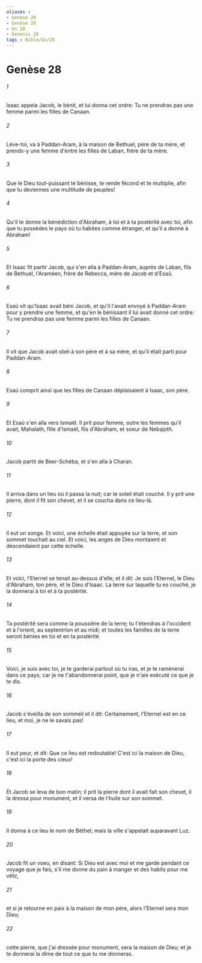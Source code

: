 ```yaml
---
aliases : 
- Genèse 28
- Genèse 28
- Gn 28
- Genesis 28
tags : Bible/Gn/28
---
```


# Genèse 28

###### 1
Isaac appela Jacob, le bénit, et lui donna cet ordre: Tu ne prendras pas une femme parmi les filles de Canaan.
###### 2
Lève-toi, va à Paddan-Aram, à la maison de Bethuel, père de ta mère, et prends-y une femme d'entre les filles de Laban, frère de ta mère.
###### 3
Que le Dieu tout-puissant te bénisse, te rende fécond et te multiplie, afin que tu deviennes une multitude de peuples!
###### 4
Qu'il te donne la bénédiction d'Abraham, à toi et à ta postérité avec toi, afin que tu possèdes le pays où tu habites comme étranger, et qu'il a donné à Abraham!
###### 5
Et Isaac fit partir Jacob, qui s'en alla à Paddan-Aram, auprès de Laban, fils de Bethuel, l'Araméen, frère de Rebecca, mère de Jacob et d'Esaü.
###### 6
Esaü vit qu'Isaac avait béni Jacob, et qu'il l'avait envoyé à Paddan-Aram pour y prendre une femme, et qu'en le bénissant il lui avait donné cet ordre: Tu ne prendras pas une femme parmi les filles de Canaan.
###### 7
Il vit que Jacob avait obéi à son père et à sa mère, et qu'il était parti pour Paddan-Aram.
###### 8
Esaü comprit ainsi que les filles de Canaan déplaisaient à Isaac, son père.
###### 9
Et Esaü s'en alla vers Ismaël. Il prit pour femme, outre les femmes qu'il avait, Mahalath, fille d'Ismaël, fils d'Abraham, et soeur de Nebajoth.
###### 10
Jacob partit de Beer-Schéba, et s'en alla à Charan.
###### 11
Il arriva dans un lieu où il passa la nuit; car le soleil était couché. Il y prit une pierre, dont il fit son chevet, et il se coucha dans ce lieu-là.
###### 12
Il eut un songe. Et voici, une échelle était appuyée sur la terre, et son sommet touchait au ciel. Et voici, les anges de Dieu montaient et descendaient par cette échelle.
###### 13
Et voici, l'Eternel se tenait au-dessus d'elle; et il dit: Je suis l'Eternel, le Dieu d'Abraham, ton père, et le Dieu d'Isaac. La terre sur laquelle tu es couché, je la donnerai à toi et à ta postérité.
###### 14
Ta postérité sera comme la poussière de la terre; tu t'étendras à l'occident et à l'orient, au septentrion et au midi; et toutes les familles de la terre seront bénies en toi et en ta postérité.
###### 15
Voici, je suis avec toi, je te garderai partout où tu iras, et je te ramènerai dans ce pays; car je ne t'abandonnerai point, que je n'aie exécuté ce que je te dis.
###### 16
Jacob s'éveilla de son sommeil et il dit: Certainement, l'Eternel est en ce lieu, et moi, je ne le savais pas!
###### 17
Il eut peur, et dit: Que ce lieu est redoutable! C'est ici la maison de Dieu, c'est ici la porte des cieux!
###### 18
Et Jacob se leva de bon matin; il prit la pierre dont il avait fait son chevet, il la dressa pour monument, et il versa de l'huile sur son sommet.
###### 19
Il donna à ce lieu le nom de Béthel; mais la ville s'appelait auparavant Luz.
###### 20
Jacob fit un voeu, en disant: Si Dieu est avec moi et me garde pendant ce voyage que je fais, s'il me donne du pain à manger et des habits pour me vêtir,
###### 21
et si je retourne en paix à la maison de mon père, alors l'Eternel sera mon Dieu;
###### 22
cette pierre, que j'ai dressée pour monument, sera la maison de Dieu; et je te donnerai la dîme de tout ce que tu me donneras.
